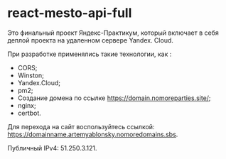 # react-mesto-api-full

Это финальный проект Яндекс-Практикум, который включает в себя деплой проекта на удаленном сервере Yandex. Cloud.

При разработке применялись такие технологии, как :

- CORS;
- Winston;
- Yandex.Cloud;
- pm2;
- Создание домена по ссылке https://domain.nomoreparties.site/;
- nginx;
- certbot.

Для перехода на сайт воспользуйтесь ссылкой: https://domainname.artemyablonsky.nomoredomains.sbs.

Публичный IPv4: 51.250.3.121.
